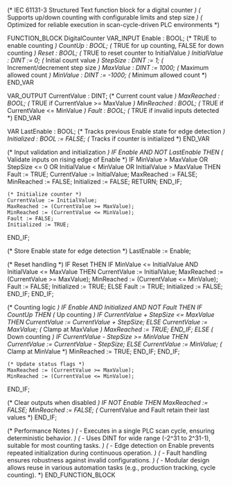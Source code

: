 (* IEC 61131-3 Structured Text function block for a digital counter *)
(* Supports up/down counting with configurable limits and step size *)
(* Optimized for reliable execution in scan-cycle-driven PLC environments *)

FUNCTION_BLOCK DigitalCounter
VAR_INPUT
    Enable : BOOL; (* TRUE to enable counting *)
    CountUp : BOOL; (* TRUE for up counting, FALSE for down counting *)
    Reset : BOOL; (* TRUE to reset counter to InitialValue *)
    InitialValue : DINT := 0; (* Initial count value *)
    StepSize : DINT := 1; (* Increment/decrement step size *)
    MaxValue : DINT := 1000; (* Maximum allowed count *)
    MinValue : DINT := -1000; (* Minimum allowed count *)
END_VAR

VAR_OUTPUT
    CurrentValue : DINT; (* Current count value *)
    MaxReached : BOOL; (* TRUE if CurrentValue >= MaxValue *)
    MinReached : BOOL; (* TRUE if CurrentValue <= MinValue *)
    Fault : BOOL; (* TRUE if invalid inputs detected *)
END_VAR

VAR
    LastEnable : BOOL; (* Tracks previous Enable state for edge detection *)
    Initialized : BOOL := FALSE; (* Tracks if counter is initialized *)
END_VAR

(* Input validation and initialization *)
IF Enable AND NOT LastEnable THEN
    (* Validate inputs on rising edge of Enable *)
    IF MinValue > MaxValue OR StepSize <= 0 OR InitialValue < MinValue OR InitialValue > MaxValue THEN
        Fault := TRUE;
        CurrentValue := InitialValue;
        MaxReached := FALSE;
        MinReached := FALSE;
        Initialized := FALSE;
        RETURN;
    END_IF;
    
    (* Initialize counter *)
    CurrentValue := InitialValue;
    MaxReached := (CurrentValue >= MaxValue);
    MinReached := (CurrentValue <= MinValue);
    Fault := FALSE;
    Initialized := TRUE;
END_IF;

(* Store Enable state for edge detection *)
LastEnable := Enable;

(* Reset handling *)
IF Reset THEN
    IF MinValue <= InitialValue AND InitialValue <= MaxValue THEN
        CurrentValue := InitialValue;
        MaxReached := (CurrentValue >= MaxValue);
        MinReached := (CurrentValue <= MinValue);
        Fault := FALSE;
        Initialized := TRUE;
    ELSE
        Fault := TRUE;
        Initialized := FALSE;
    END_IF;
END_IF;

(* Counting logic *)
IF Enable AND Initialized AND NOT Fault THEN
    IF CountUp THEN
        (* Up counting *)
        IF CurrentValue + StepSize <= MaxValue THEN
            CurrentValue := CurrentValue + StepSize;
        ELSE
            CurrentValue := MaxValue; (* Clamp at MaxValue *)
            MaxReached := TRUE;
        END_IF;
    ELSE
        (* Down counting *)
        IF CurrentValue - StepSize >= MinValue THEN
            CurrentValue := CurrentValue - StepSize;
        ELSE
            CurrentValue := MinValue; (* Clamp at MinValue *)
            MinReached := TRUE;
        END_IF;
    END_IF;
    
    (* Update status flags *)
    MaxReached := (CurrentValue >= MaxValue);
    MinReached := (CurrentValue <= MinValue);
END_IF;

(* Clear outputs when disabled *)
IF NOT Enable THEN
    MaxReached := FALSE;
    MinReached := FALSE;
    (* CurrentValue and Fault retain their last values *)
END_IF;

(* Performance Notes *)
(* - Executes in a single PLC scan cycle, ensuring deterministic behavior. *)
(* - Uses DINT for wide range (-2^31 to 2^31-1), suitable for most counting tasks. *)
(* - Edge detection on Enable prevents repeated initialization during continuous operation. *)
(* - Fault handling ensures robustness against invalid configurations. *)
(* - Modular design allows reuse in various automation tasks (e.g., production tracking, cycle counting). *)
END_FUNCTION_BLOCK
